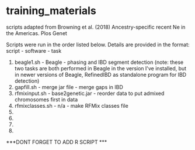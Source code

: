 # training_materials
scripts adapted from Browning et al. (2018) Ancestry-specific recent Ne in the Americas. Plos Genet

Scripts were run in the order listed below. Details are provided in the format: script - software - task

1) beagle1.sh - Beagle - phasing and IBD segment detection (note: these two tasks are both performed in Beagle in the version I've installed, but in newer versions of Beagle, RefinedIBD as standalone program for IBD detection)
2) gapfill.sh - merge jar file - merge gaps in IBD
3) rfmixinput.sh - base2genetic.jar - reorder data to put admixed chromosomes first in data
4) rfmixclasses.sh - n/a - make RFMix classes file
5)
6)
7)
8)


***DONT FORGET TO ADD R SCRIPT ***
